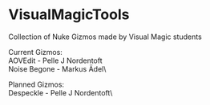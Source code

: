 # VisualMagicTools

Collection of Nuke Gizmos made by Visual Magic students

Current Gizmos:\
AOVEdit - Pelle J Nordentoft\
Noise Begone - Markus Ädel\

Planned Gizmos:\
Despeckle - Pelle J Nordentoft\
